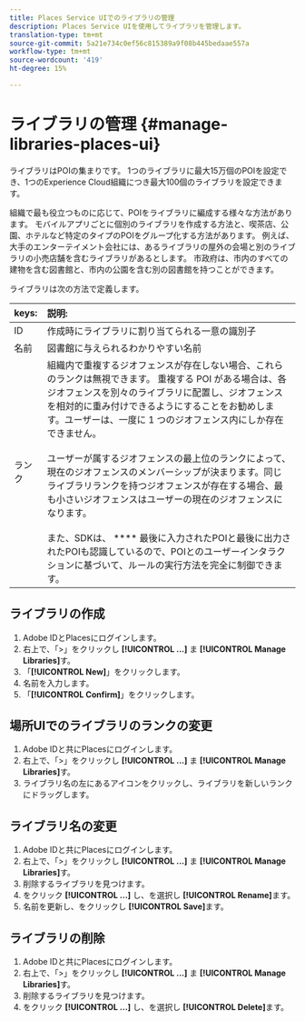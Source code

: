 ```yaml
---
title: Places Service UIでのライブラリの管理
description: Places Service UIを使用してライブラリを管理します。
translation-type: tm+mt
source-git-commit: 5a21e734c0ef56c815389a9f08b445bedaae557a
workflow-type: tm+mt
source-wordcount: '419'
ht-degree: 15%

---
```



# ライブラリの管理 {#manage-libraries-places-ui}

ライブラリはPOIの集まりです。 1つのライブラリに最大15万個のPOIを設定でき、1つのExperience Cloud組織につき最大100個のライブラリを設定できます。

組織で最も役立つものに応じて、POIをライブラリに編成する様々な方法があります。 モバイルアプリごとに個別のライブラリを作成する方法と、喫茶店、公園、ホテルなど特定のタイプのPOIをグループ化する方法があります。 例えば、大手のエンターテイメント会社には、あるライブラリの屋外の会場と別のライブラリの小売店舗を含むライブラリがあるとします。 市政府は、市内のすべての建物を含む図書館と、市内の公園を含む別の図書館を持つことができます。

ライブラリは次の方法で定義します。

| keys: | 説明: |
| :--- | :--- |
| ID | 作成時にライブラリに割り当てられる一意の識別子 |
| 名前 | 図書館に与えられるわかりやすい名前 |
| ランク | 組織内で重複するジオフェンスが存在しない場合、これらのランクは無視できます。 重複する POI がある場合は、各ジオフェンスを別々のライブラリに配置し、ジオフェンスを相対的に重み付けできるようにすることをお勧めします。ユーザーは、一度に 1 つのジオフェンス内にしか存在できません。<br><br>ユーザーが属するジオフェンスの最上位のランクによって、現在のジオフェンスのメンバーシップが決まります。同じライブラリランクを持つジオフェンスが存在する場合、最も小さいジオフェンスはユーザーの現在のジオフェンスになります。 <br><br>また、SDKは、 **** 最後に入力されたPOIと最後に出力されたPOIも認識しているので、POIとのユーザーインタラクションに基づいて、ルールの実行方法を完全に制御できます。 |

## ライブラリの作成

1. Adobe IDとPlacesにログインします。
1. 右上で、「>」をクリックし **[!UICONTROL ...]** ま **[!UICONTROL Manage Libraries]**&#x200B;す。
1. 「**[!UICONTROL New]**」をクリックします。
1. 名前を入力します。
1. 「**[!UICONTROL Confirm]**」をクリックします。

## 場所UIでのライブラリのランクの変更

1. Adobe IDと共にPlacesにログインします。
1. 右上で、「>」をクリックし **[!UICONTROL ...]** ま **[!UICONTROL Manage Libraries]**&#x200B;す。
1. ライブラリ名の左にあるアイコンをクリックし、ライブラリを新しいランクにドラッグします。

## ライブラリ名の変更

1. Adobe IDと共にPlacesにログインします。
1. 右上で、「>」をクリックし **[!UICONTROL ...]** ま **[!UICONTROL Manage Libraries]**&#x200B;す。
1. 削除するライブラリを見つけます。
1. をクリック **[!UICONTROL ...]** し、を選択し **[!UICONTROL Rename]**&#x200B;ます。
1. 名前を更新し、をクリックし **[!UICONTROL Save]**&#x200B;ます。

## ライブラリの削除

1. Adobe IDと共にPlacesにログインします。
1. 右上で、「>」をクリックし **[!UICONTROL ...]** ま **[!UICONTROL Manage Libraries]**&#x200B;す。
1. 削除するライブラリを見つけます。
1. をクリック **[!UICONTROL ...]** し、を選択し **[!UICONTROL Delete]**&#x200B;ます。

